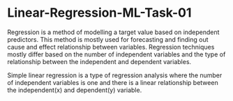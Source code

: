 # Linear-Regression-ML-Task-01

Regression is a method of modelling a target value based on independent predictors. This method is mostly used for forecasting and finding out cause and effect relationship between variables. Regression techniques mostly differ based on the number of independent variables and the type of relationship between the independent and dependent variables.

Simple linear regression is a type of regression analysis where the number of independent variables is one and there is a linear relationship between the independent(x) and dependent(y) variable.
